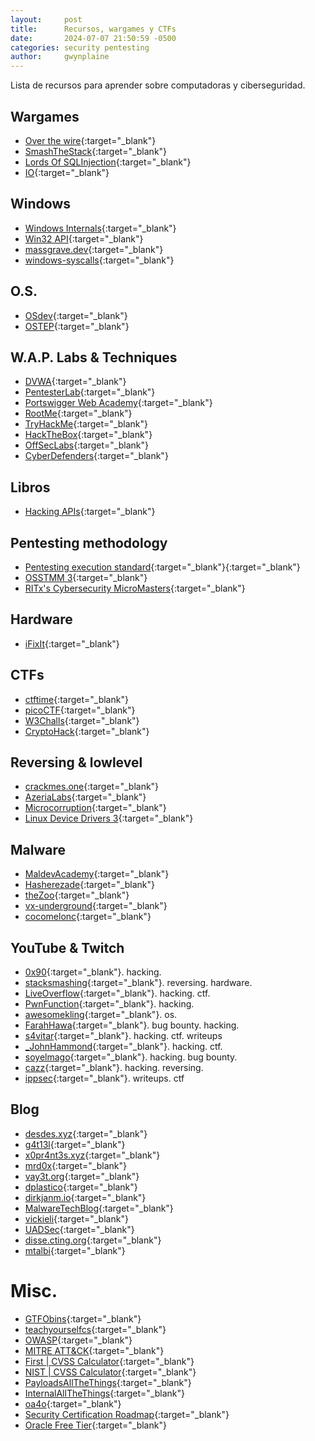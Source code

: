 ```yaml
---
layout:     post
title:      Recursos, wargames y CTFs
date:       2024-07-07 21:50:59 -0500
categories: security pentesting
author:     gwynplaine
---
```


Lista de recursos para aprender sobre computadoras y ciberseguridad.

## Wargames
+ [Over the wire](https://overthewire.org/wargames/){:target="_blank"}
+ [SmashTheStack](https://www.smashthestack.org/main.html){:target="_blank"}
+ [Lords Of SQLInjection](https://los.rubiya.kr/){:target="_blank"}
+ [IO](https://io.netgarage.org){:target="_blank"}

## Windows
+ [Windows Internals](https://learn.microsoft.com/es-es/sysinternals/resources/windows-internals){:target="_blank"}
+ [Win32 API](https://learn.microsoft.com/en-us/windows/win32/api/){:target="_blank"}
+ [massgrave.dev](https://massgrave.dev/){:target="_blank"}
+ [windows-syscalls](https://github.com/j00ru/windows-syscalls){:target="_blank"}

## O.S.
+ [OSdev](https://wiki.osdev.org/Introduction){:target="_blank"}
+ [OSTEP](https://pages.cs.wisc.edu/~remzi/OSTEP/){:target="_blank"}

## W.A.P. Labs & Techniques
+ [DVWA](https://github.com/digininja/DVWA){:target="_blank"}
+ [PentesterLab](https://pentesterlab.com/){:target="_blank"}
+ [Portswigger Web Academy](https://portswigger.net/web-security){:target="_blank"}
+ [RootMe](https://www.root-me.org/){:target="_blank"}
+ [TryHackMe](https://tryhackme.com/){:target="_blank"}
+ [HackTheBox](https://www.hackthebox.com/){:target="_blank"}
+ [OffSecLabs](https://portal.offsec.com/labs/play){:target="_blank"}
+ [CyberDefenders](https://cyberdefenders.org/){:target="_blank"}

## Libros
+ [Hacking APIs](https://www.amazon.com/-/es/Corey-J-Ball/dp/1718502443){:target="_blank"}

## Pentesting methodology
+ [Pentesting execution standard](http://www.pentest-standard.org/index.php/Main_Page){:target="_blank"}{:target="_blank"}
+ [OSSTMM 3](https://www.isecom.org/OSSTMM.3.pdf){:target="_blank"}
+ [RITx's Cybersecurity MicroMasters](https://www.edx.org/masters/micromasters/ritx-cybersecurity){:target="_blank"}

## Hardware
+ [iFixIt](https://es.ifixit.com/){:target="_blank"}

## CTFs
+ [ctftime](https://ctftime.org/){:target="_blank"}
+ [picoCTF](https://picoctf.org/){:target="_blank"}
+ [W3Challs](https://w3challs.com/){:target="_blank"}
+ [CryptoHack](https://cryptohack.org/){:target="_blank"}

## Reversing & lowlevel
+ [crackmes.one](https://crackmes.one/){:target="_blank"}
+ [AzeriaLabs](https://azeria-labs.com/){:target="_blank"}
+ [Microcorruption](https://microcorruption.com/){:target="_blank"}
+ [Linux Device Drivers 3](https://lwn.net/Kernel/LDD3/){:target="_blank"}

## Malware
+ [MaldevAcademy](https://maldevacademy.com/){:target="_blank"}
+ [Hasherezade](https://hasherezade.github.io/){:target="_blank"}
+ [theZoo](https://github.com/ytisf/theZoo){:target="_blank"}
+ [vx-underground](https://vx-underground.org/){:target="_blank"}
+ [cocomelonc](https://cocomelonc.github.io/){:target="_blank"}  

## YouTube & Twitch
+ [0x90](https://www.youtube.com/@x90cs){:target="_blank"}. hacking.
+ [stacksmashing](https://www.youtube.com/@stacksmashing){:target="_blank"}. reversing. hardware.
+ [LiveOverflow](https://www.youtube.com/@LiveOverflow){:target="_blank"}. hacking. ctf.
+ [PwnFunction](https://www.youtube.com/@PwnFunction){:target="_blank"}. hacking.
+ [awesomekling](https://www.youtube.com/@awesomekling){:target="_blank"}. os.
+ [FarahHawa](https://www.youtube.com/@FarahHawa){:target="_blank"}. bug bounty. hacking.
+ [s4vitar](https://www.youtube.com/@s4vitar){:target="_blank"}. hacking. ctf. writeups
+ [_JohnHammond](https://www.youtube.com/@_JohnHammond){:target="_blank"}. hacking. ctf.
+ [soyelmago](https://www.twitch.tv/soyelmago){:target="_blank"}. hacking. bug bounty.
+ [cazz](https://www.youtube.com/@cazz){:target="_blank"}. hacking. reversing. 
+ [ippsec](https://www.youtube.com/@ippsec){:target="_blank"}. writeups. ctf

## Blog
+ [desdes.xyz](https://desdes.xyz/){:target="_blank"}
+ [g4t13l](https://g4t13l.github.io/){:target="_blank"}
+ [x0pr4nt3s.xyz](https://x0pr4nt3s.xyz/){:target="_blank"}
+ [mrd0x](https://mrd0x.com/){:target="_blank"}
+ [vay3t.org](https://vay3t.org/){:target="_blank"}
+ [dplastico](https://dplastico.github.io/){:target="_blank"}
+ [dirkjanm.io](https://dirkjanm.io/){:target="_blank"}
+ [MalwareTechBlog](https://malwaretech.com/){:target="_blank"}
+ [vickieli](https://vickieli.medium.com/){:target="_blank"}
+ [UADSec](https://unaaldia.hispasec.com/){:target="_blank"}
+ [disse.cting.org](http://disse.cting.org/){:target="_blank"}
+ [mtalbi](https://mtalbi.github.io/){:target="_blank"}


# Misc.
+ [GTFObins](https://gtfobins.github.io/){:target="_blank"}
+ [teachyourselfcs](https://teachyourselfcs.com/){:target="_blank"}
+ [OWASP](https://owasp.org/){:target="_blank"}
+ [MITRE ATT&CK](https://attack.mitre.org/){:target="_blank"}
+ [First \| CVSS Calculator](https://www.first.org/cvss/calculator/3.0){:target="_blank"}
+ [NIST \| CVSS Calculator](https://nvd.nist.gov/vuln-metrics/cvss/v3-calculator){:target="_blank"}
+ [PayloadsAllTheThings](https://github.com/swisskyrepo/PayloadsAllTheThings){:target="_blank"}
+ [InternalAllTheThings](https://github.com/swisskyrepo/InternalAllTheThings){:target="_blank"}
+ [oa4o](https://www.oa4o.pe/){:target="_blank"}
+ [Security Certification Roadmap](https://pauljerimy.com/security-certification-roadmap/){:target="_blank"}
+ [Oracle Free Tier](https://www.oracle.com/cloud/free/){:target="_blank"}
